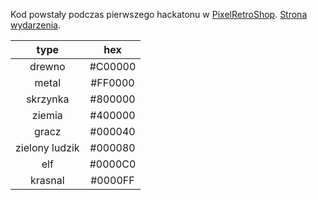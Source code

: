 Kod powstały podczas pierwszego hackatonu w [PixelRetroShop](https://pixelretroshop.pl). [Strona wydarzenia](https://hackaton.damj.es).


|type|hex|
|:---:|:---:|
|drewno   |#C00000|
|metal    |#FF0000|
|skrzynka |#800000|
|ziemia   |#400000|
|gracz    |#000040|
|zielony ludzik  |#000080|
|elf      |#0000C0|
|krasnal  |#0000FF|
